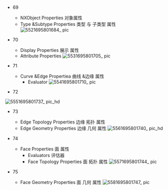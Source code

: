 - 69
  - NXObject Properties 对象属性
  - Type &Subtype Properties 类型 与 子类型 属性 
![5521695801684_ pic](https://github.com/ChenxingWang93/Using-NX-Open-to-Improve-Workflows/assets/31954987/d7490339-95b0-48a0-95f7-092ac58923dc)

- 70
  - Display Properties 展示 属性
  - Attribute Properties
![5531695801705_ pic](https://github.com/ChenxingWang93/Using-NX-Open-to-Improve-Workflows/assets/31954987/fdb0c18f-48e3-4b8b-a307-bbf4b52b235b)

- 71
  - Curve &Edge Propertiea 曲线 &边缘 属性
    - Evaluator
![5541695801710_ pic](https://github.com/ChenxingWang93/Using-NX-Open-to-Improve-Workflows/assets/31954987/5a7e4762-a593-4cd9-9cb5-632e8132fb11)

- 72

![5551695801737_ pic_hd](https://github.com/ChenxingWang93/Using-NX-Open-to-Improve-Workflows/assets/31954987/94990c6c-7831-4dfa-b699-2f215f54d9be)

- 73
  - Edge Topology Properties 边缘 拓扑 属性
  - Edge Geometry Properties 边缘 几何 属性
![5561695801740_ pic_hd](https://github.com/ChenxingWang93/Using-NX-Open-to-Improve-Workflows/assets/31954987/5c39882b-1e08-4ecf-8378-2233982bc4dc)

- 74
  - Face Properties 面 属性
    - Evaluators 评估器
    - Face Topology Properties 面 拓扑 属性
![5571695801744_ pic](https://github.com/ChenxingWang93/Using-NX-Open-to-Improve-Workflows/assets/31954987/133cf481-c60e-47bd-a0b0-80ff6bd5da4e)

- 75
  - Face Geometry Properties 面 几何 属性
![5581695801747_ pic](https://github.com/ChenxingWang93/Using-NX-Open-to-Improve-Workflows/assets/31954987/c8b9aaf1-76e1-40d6-884d-632befddb5ed)
